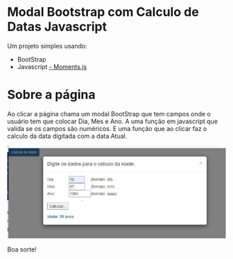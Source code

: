 # Modal Bootstrap com Calculo de Datas Javascript

Um projeto simples usando:
 

 - BootStrap
 - Javascript 
 [- Moments.js](https://momentjs.com/)


# Sobre a página
Ao clicar a página chama um modal BootStrap que tem campos onde o usuário tem que colocar Dia, Mes e Ano.
A uma função em javascript que valida se os campos são numéricos.
E uma função que ao clicar faz o calculo da data digitada com a data Atual.

![enter image description here](https://github.com/cleberls/javascript/blob/master/exe.JPG)



Boa sorte!
